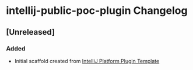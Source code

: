 <!-- Keep a Changelog guide -> https://keepachangelog.com -->

# intellij-public-poc-plugin Changelog

## [Unreleased]
### Added
- Initial scaffold created from [IntelliJ Platform Plugin Template](https://github.com/JetBrains/intellij-platform-plugin-template)
